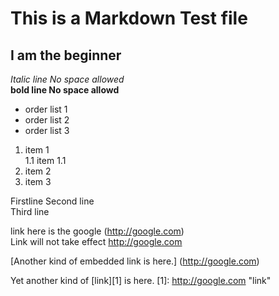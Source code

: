 # This is a Markdown Test file
## I am the beginner

*Italic line No space allowed*  
**bold line No space allowd**

- order list 1
- order list 2
- order list 3

1. item 1  
1.1 item 1.1
2. item 2
3. item 3

Firstline
Second line  
Third line

link here is the google (http://google.com)  
Link will not take effect http://google.com

[Another kind of embedded link is here.] (http://google.com)

Yet another kind of [link][1] is here.
[1]: http://google.com "link"


